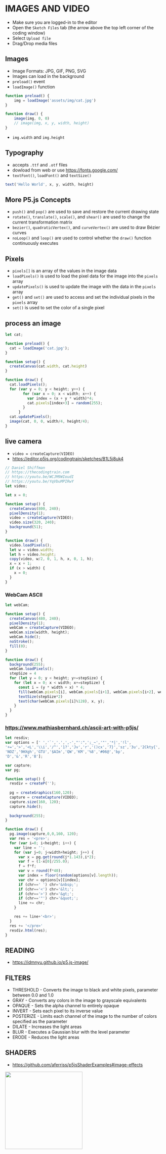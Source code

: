 # IMAGES AND VIDEO
* Make sure you are logged-in to the editor
* Open the `Sketch Files` tab (the arrow above the top left corner of the coding window)
* Select `Upload file`
* Drag/Drop media files
## Images
* Image Formats: JPG, GIF, PNG, SVG
* Images can load in the background
* `preload()` event
* `loadImage()` function
```js
function preload() {
    img = loadImage('assets/img/cat.jpg')
}
```

```js
function draw() {
    image(img, 0, 0)
    // image(img, x, y, width, height)
}
```

* `img.width` and `img.height`

## Typography
* accepts `.ttf` and `.otf` files
* dowload from web or use https://fonts.google.com/
* `textFont()`, `loadFont()` and `textSize()`
```js
text('Hello World', x, y, width, height)
```

## More P5.js Concepts
* `push()` and `pop()` are used to save and restore the current drawing state
* `rotate()`, `translate()`, `scale()`, and `shear()` are used to change the current transformation matrix
* `bezier()`, `quadraticVertex()`, and `curveVertex()` are used to draw Bézier curves
* `noLoop()` and `loop()` are used to control whether the `draw()` function continuously executes

## Pixels

* `pixels[]` is an array of the values in the image data
* `loadPixels()` is used to load the pixel data for the image into the `pixels` array
* `updatePixels()` is used to update the image with the data in the `pixels` array
* `get()` and `set()` are used to access and set the individual pixels in the `pixels` array
* `set()` is used to set the color of a single pixel

## process an image
```js
let cat;

function preload() {
  cat = loadImage('cat.jpg');
}

function setup() {
  createCanvas(cat.width, cat.height)
}

function draw() {
  cat.loadPixels();
  for (var y = 0; y < height; y++) {
        for (var x = 0; x < width; x++) {
          var index = (x + y * width)*4;
          cat.pixels[index+3] = random(255);    
        }
      }
  cat.updatePixels();
  image(cat, 0, 0, width/4, height/4);
}
```
## live camera

* `video = createCapture(VIDEO)`
* https://editor.p5js.org/codingtrain/sketches/B1L5j8uk4
```js
// Daniel Shiffman
// https://thecodingtrain.com
// https://youtu.be/WCJM9WIoudI
// https://youtu.be/YqVbuMPIRwY
let video;

let x = 0;

function setup() {
  createCanvas(800, 240);
  pixelDensity(1);
  video = createCapture(VIDEO);
  video.size(320, 240);
  background(51);
}

function draw() {
  video.loadPixels();
  let w = video.width;
  let h = video.height;
  copy(video, w/2, 0, 1, h, x, 0, 1, h);
  x = x + 1;
  if (x > width) {
    x = 0;
  }
}
```
### WebCam ASCII

```js
let webCam;

function setup() {
  createCanvas(480, 240);
  pixelDensity(1);
  webCam = createCapture(VIDEO);
  webCam.size(width, height);
  webCam.hide();
  noStroke();
  fill(0);
}

function draw() {
  background(255);
  webCam.loadPixels();
  stepSize = 4
  for (let y = 0; y < height; y+=stepSize) {
    for (let x = 0; x < width; x+=stepSize) {
      const i = (y * width + x) * 4;
      fill(webCam.pixels[i], webCam.pixels[i+1], webCam.pixels[i+2], webCam.pixels[i+3], webCam.pixels[i+4])
      textSize(stepSize*2)
      text(char(webCam.pixels[i]%128), x, y);
    }
  }
}
```
### https://www.mathiasbernhard.ch/ascii-art-with-p5js/
```js
let resdiv;
var options = [' ','`','.',',-',"':",';_~','"','*|','!l',
'+=','>','<L','\\i','/^','1?','Jv','r','()cx','7}','sz','3u','2Ckty{','jn','4FVY','5P[]af','qw','Sde','Eo',
'NOZ','9HXgh','GTU','$AIm','QW','KM','%8','#06@','bp',
'D','&','R','B'];

var capture;
var pg;

function setup() {
  resdiv = createP('');
  
  pg = createGraphics(160,120);
  capture = createCapture(VIDEO);
  capture.size(160, 120);
  capture.hide();
  
  background(255);
}

function draw() {
  pg.image(capture,0,0,160, 120);
  var res = '<pre>';
  for (var i=0; i<height; i++) {
    var line = '';
    for (var j=0; j<width+height; j++) {
      var x = pg.get(round(j*1.143),i*2);
      var f = (1-x[0]/255.0);
      f = f*f;
      var v = round(f*40);
      var index = floor(random(options[v].length));
      var chr = options[v][index];
      if (chr==' ') chr='&nbsp;';
      if (chr=='<') chr='&lt;';
      if (chr=='>') chr='&gt;';
      if (chr=='"') chr='&quot;';
      line += chr;
    }

    res += line+'<br>';
  }
  res += '</pre>'
  resdiv.html(res);
}
```

## READING

* https://idmnyu.github.io/p5.js-image/

## FILTERS
* THRESHOLD - Converts the image to black and white pixels, parameter between 0.0 and 1.0
* GRAY - Converts any colors in the image to grayscale equivalents
* OPAQUE - Sets the alpha channel to entirely opaque
* INVERT - Sets each pixel to its inverse value
* POSTERIZE - Limits each channel of the image to the number of colors specified as the parameter
* DILATE - Increases the light areas
* BLUR - Executes a Gaussian blur with the level parameter
* ERODE - Reduces the light areas

## SHADERS
* https://github.com/aferriss/p5jsShaderExamples#image-effects

<img src='oreilly.jpeg' width='250'>